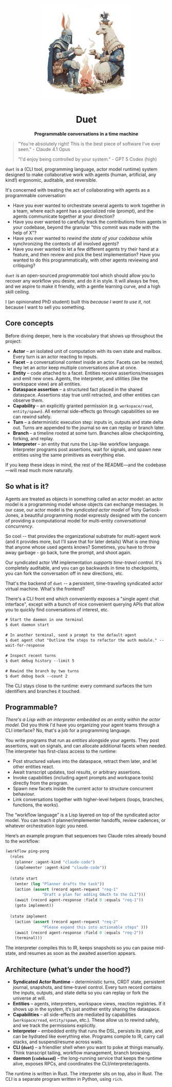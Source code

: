<div align="center">
  <img src="logo-circle.png" alt="Duet Logo" width="300"/>

  # Duet

  **Programmable conversations in a time machine**
</div>

> "You're absolutely right! This is the best piece of software I've ever seen."
>                           - Claude 4.1 Opus
>
> "I'd enjoy being controlled by your system."
>                           - GPT 5 Codex (high)

`duet` is a (CLI tool, programming language, actor model runtime) system designed 
to make collaborative work with agents (human, artificial, any kind!) ergonomic, auditable, and reversible.

It's concerned with treating the act of collaborating with agents as a programmable conversation:
- Have you ever wanted to orchestrate several agents to work together in a team,
  where each agent has a specialized role (prompt), and the agents communicate together
  at your direction?
- Have you ever wanted to carefully track the contributions from agents in your codebase, beyond the granular
  "this commit was made with the help of X"?
- Have you ever wanted to _rewind the state of your codebase_ while synchronizing the contexts of all 
  involved agents?
- Have you ever wanted to let a few different agents try their hand at a feature, and then review and 
  pick the best implementation? Have you wanted to do this programmatically, with other agents reviewing and
  critiquing?

`duet` is an open-sourced _programmable_ tool which should allow you to recover any workflow 
you desire, and do it in style. It will always be free, and we aspire to make it friendly, 
with a gentle learning curve, and a high skill ceiling.

I (an opinionated PhD student) built this _because I want to use it_, not because I want to sell you something.

## Core concepts

Before diving deeper, here is the vocabulary that shows up throughout the project:

- **Actor** – an isolated unit of computation with its own state and mailbox. Every turn is an actor
  reacting to inputs.
- **Facet** – a conversational context inside an actor. Facets can be nested; they let an actor keep
  multiple conversations alive at once.
- **Entity** – code attached to a facet. Entities receive assertions/messages and emit new ones. Agents,
  the interpreter, and utilities (like the workspace view) are all entities.
- **Dataspace assertion** – a structured fact placed in the shared dataspace. Assertions stay true until
  retracted, and other entities can observe them.
- **Capability** – an explicitly granted permission (e.g. `workspace/read`, `entity/spawn`). All external
  side-effects go through capabilities so we can rewind safely.
- **Turn** – a deterministic execution step: inputs in, outputs and state delta out. Turns are appended to
  the journal so we can replay or branch later.
- **Branch** – a timeline rooted at some turn. Branches allow checkpointing, forking, and replay.
- **Interpreter** – an entity that runs the Lisp-like workflow language. Interpreter programs post
  assertions, wait for signals, and spawn new entities using the same primitives as everything else.

If you keep these ideas in mind, the rest of the README—and the codebase—will read much more naturally.

## So what is it?

Agents are treated as objects in something called an actor model: an actor model is a programming model 
whose objects can exchange messages. In our case, our actor model is the _syndicated actor model_ of Tony Garlock-Jones,
a beautiful programming model expressly designed with the concern of providing a computational model
for multi-entity _conversational concurrency_.

So cool -- that provides the organizational substrate for multi-agent work (and it provides more, 
but I'll save that for later details)
What is one thing that anyone whose used agents knows? Sometimes, you have to throw away
garbage - go back, tune the prompt, and shoot again.

Our syndicated actor VM implementation _supports time-travel control_. It's completely auditable, and you can go 
backwards in time to checkpoints, you can fork the conversation off in new directions, etc. 

That's the backend of `duet` -- a persistent, time-traveling syndicated actor virtual machine. What's the frontend?

There's a CLI front end which conveniently exposes a "single agent chat interface", 
except with a bunch of nice convenient querying APIs that allow you to quickly find
conversations of interest, etc.

```text
# Start the daemon in one terminal
$ duet daemon start

# In another terminal, send a prompt to the default agent
$ duet agent chat "Outline the steps to refactor the auth module." --wait-for-response

# Inspect recent turns
$ duet debug history --limit 5

# Rewind the branch by two turns
$ duet debug back --count 2
```

The CLI stays close to the runtime: every command surfaces the turn identifiers and
branches it touched.

## Programmable?

_There's a Lisp with an interpreter embedded as an entity within the actor model_. 
Did you think I'd have you organizing your agent teams through a CLI interface? No, that's a job for a programming language.

You write programs that run as *entities* alongside your agents. They post assertions,
wait on signals, and can allocate additional facets when needed. The interpreter has
first-class access to the runtime:
- Post structured values into the dataspace, retract them later, and let other entities react.
- Await transcript updates, tool results, or arbitrary assertions.
- Invoke capabilities (including agent prompts and workspace tools) directly from the program.
- Spawn new facets inside the current actor to structure concurrent behaviour.
- Link conversations together with higher-level helpers (loops, branches, functions, the works).

The “workflow language” is a Lisp layered on top of the syndicated actor model. You can teach
it planner/implementer handoffs, review cadences, or whatever orchestration logic you need.

Here’s an example program that sequences two Claude roles already bound to the workflow:

```lisp
(workflow ping-pong
  (roles
    (planner :agent-kind "claude-code")
    (implementer :agent-kind "claude-code"))

  (state start
    (enter (log "Planner drafts the task"))
    (action (assert (record agent-request "req-1"
                "Draft a plan for adding OAuth to the CLI")))
    (await (record agent-response :field 0 :equals "req-1"))
    (goto implement))

  (state implement
    (action (assert (record agent-request "req-2"
                "Please expand this into actionable steps" )))
    (await (record agent-response :field 0 :equals "req-2"))
    (terminal)))
```

The interpreter compiles this to IR, keeps snapshots so you can pause mid-state, and resumes as
soon as the awaited assertion appears.

## Architecture (what’s under the hood?)

- **Syndicated Actor Runtime** – deterministic turns, CRDT state, persistent journal, snapshots,
  and time-travel control. Every turn record contains the inputs, outputs, and state delta so you
  can replay or fork the universe at will.
- **Entities** – agents, interpreters, workspace views, reaction registries. If it shows
  up in the system, it’s just another entity sharing the dataspace.
- **Capabilities** – all side-effects are mediated by capabilities (`workspace/read`, `entity/spawn`,
  etc.). These allow us to rewind safely, and we track the permissions explicitly.
- **Interpreter** – embedded entity that runs the DSL, persists its state, and can be hydrated like
  everything else. Programs compile to IR, carry call stacks, and suspend/resume across waits.
- **CLI (`duet`)** – a friendlier shell when you want to poke at things manually. Think transcript tailing, 
  workflow management, branch browsing.
- **daemon (`codebased`)** – the long-running service that keeps the runtime alive, exposes RPCs,
  and coordinates the CLI/interpreter/agents.

The runtime is written in Rust. The interpreter sits on top, also in Rust. The CLI is a 
separate program written in Python, using `rich`.
